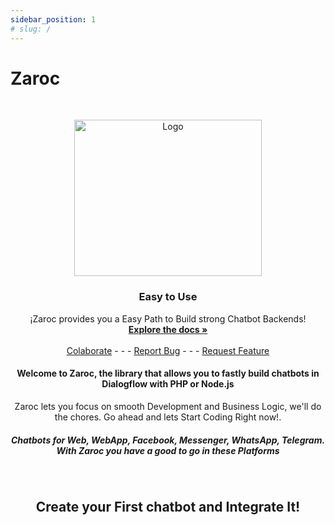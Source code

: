 ```yaml
---
sidebar_position: 1
# slug: /
---
```


# Zaroc

<!-- <img src="https://codexceleste.com/github/zaroc/logo.png" alt="Logo" width="80" height="80"/> -->

<br />
<p align="center">
    <img src="/img/videoUpload.png" alt="Logo" width="300" height="250"/>

  <h3 id="#start" align="center">Easy to Use</h3>

  <p align="center">
    ¡Zaroc provides you a Easy Path to Build strong Chatbot Backends!
    <br />
    <a href="/Tutorials/setting-up-your-chatbot"><strong>Explore the docs »</strong></a>
    <br />
    <br />
    <a href="mailto:contasti.mizar@gmail.com">Colaborate</a>
    -  -  -
    <a href="https://github.com/Mizar-Contasti/zaroc/issues">Report Bug</a>
    -  -  -
    <a href="https://github.com/Mizar-Contasti/zaroc/issues">Request Feature</a>

  </p>
</p>

<h4 align="center">Welcome to Zaroc, the library that allows you to fastly build chatbots in Dialogflow with PHP or Node.js</h4>

<p align="center">Zaroc lets you focus on smooth Development and Business Logic, we'll do the chores. Go ahead and lets Start Coding Right now!.</p>

<h5 align="center">Chatbots for Web, WebApp, Facebook, Messenger, WhatsApp, Telegram. With Zaroc you have a good to go in these Platforms</h5>

<br />

<h2 align="center">Create your First chatbot and Integrate It!</h2>
